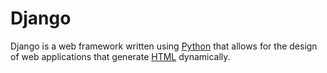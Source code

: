 # Django



Django is a web framework written using [Python](/wiki/Python) that allows for the design of web applications that generate [HTML](/wiki/HTML) dynamically.